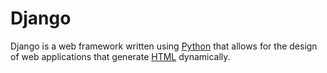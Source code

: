 # Django



Django is a web framework written using [Python](/wiki/Python) that allows for the design of web applications that generate [HTML](/wiki/HTML) dynamically.